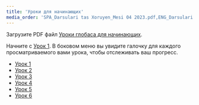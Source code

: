 ```yaml
---
title: 'Уроки для начинающих'
media_order: 'SPA_Darsulari tas Xoruyen_Mesi 04 2023.pdf,ENG_Darsulari tas Xoruyen_Mesi 04 2023.pdf'
---
```


Загрузите PDF файл [Уроки глобаса для начинающих](https://xwexi.globasa.net/eng/darsu/ENG_Darsulari%20tas%20Xoruyen_Mesi%2008%202024.pdf).

Начните с [Урок&nbsp;1](./02.darsu.01.default.rus.md). В боковом меню вы увидите галочку для каждого просматриваемого вами урока, чтобы отслеживать ваш прогресс.

* [Урок 1](./02.darsu.01.default.rus.md)
* [Урок 2](./02.darsu.02.default.rus.md)
* [Урок 3](./02.darsu.03.default.rus.md)
* [Урок 4](./02.darsu.04.default.rus.md)
* [Урок 5](./02.darsu.05.default.rus.md)
* [Урок 6](./02.darsu.06.default.rus.md)
